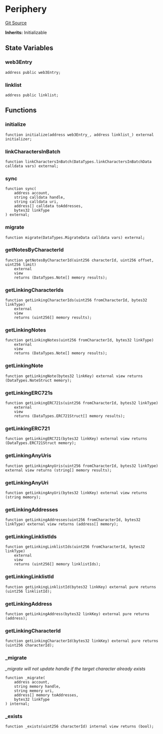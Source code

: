 # Periphery
[Git Source](https://github.com/Crossbell-Box/Crossbell-Contracts/blob/d7461dc986f92c02778fae6c468f62f2db6d2f91/contracts/misc/Periphery.sol)

**Inherits:**
Initializable


## State Variables
### web3Entry

```solidity
address public web3Entry;
```


### linklist

```solidity
address public linklist;
```


## Functions
### initialize


```solidity
function initialize(address web3Entry_, address linklist_) external initializer;
```

### linkCharactersInBatch


```solidity
function linkCharactersInBatch(DataTypes.linkCharactersInBatchData calldata vars) external;
```

### sync


```solidity
function sync(
    address account,
    string calldata handle,
    string calldata uri,
    address[] calldata toAddresses,
    bytes32 linkType
) external;
```

### migrate


```solidity
function migrate(DataTypes.MigrateData calldata vars) external;
```

### getNotesByCharacterId


```solidity
function getNotesByCharacterId(uint256 characterId, uint256 offset, uint256 limit)
    external
    view
    returns (DataTypes.Note[] memory results);
```

### getLinkingCharacterIds


```solidity
function getLinkingCharacterIds(uint256 fromCharacterId, bytes32 linkType)
    external
    view
    returns (uint256[] memory results);
```

### getLinkingNotes


```solidity
function getLinkingNotes(uint256 fromCharacterId, bytes32 linkType)
    external
    view
    returns (DataTypes.Note[] memory results);
```

### getLinkingNote


```solidity
function getLinkingNote(bytes32 linkKey) external view returns (DataTypes.NoteStruct memory);
```

### getLinkingERC721s


```solidity
function getLinkingERC721s(uint256 fromCharacterId, bytes32 linkType)
    external
    view
    returns (DataTypes.ERC721Struct[] memory results);
```

### getLinkingERC721


```solidity
function getLinkingERC721(bytes32 linkKey) external view returns (DataTypes.ERC721Struct memory);
```

### getLinkingAnyUris


```solidity
function getLinkingAnyUris(uint256 fromCharacterId, bytes32 linkType) external view returns (string[] memory results);
```

### getLinkingAnyUri


```solidity
function getLinkingAnyUri(bytes32 linkKey) external view returns (string memory);
```

### getLinkingAddresses


```solidity
function getLinkingAddresses(uint256 fromCharacterId, bytes32 linkType) external view returns (address[] memory);
```

### getLinkingLinklistIds


```solidity
function getLinkingLinklistIds(uint256 fromCharacterId, bytes32 linkType)
    external
    view
    returns (uint256[] memory linklistIds);
```

### getLinkingLinklistId


```solidity
function getLinkingLinklistId(bytes32 linkKey) external pure returns (uint256 linklistId);
```

### getLinkingAddress


```solidity
function getLinkingAddress(bytes32 linkKey) external pure returns (address);
```

### getLinkingCharacterId


```solidity
function getLinkingCharacterId(bytes32 linkKey) external pure returns (uint256 characterId);
```

### _migrate

*_migrate will not update handle if the target character already exists*


```solidity
function _migrate(
    address account,
    string memory handle,
    string memory uri,
    address[] memory toAddresses,
    bytes32 linkType
) internal;
```

### _exists


```solidity
function _exists(uint256 characterId) internal view returns (bool);
```

